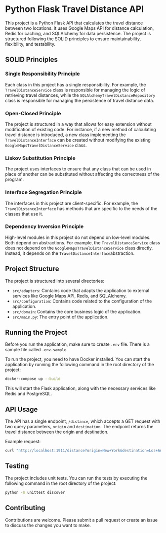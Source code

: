 # Python Flask Travel Distance API

This project is a Python Flask API that calculates the travel distance between two locations. It uses Google Maps API for distance calculation, Redis for caching, and SQLAlchemy for data persistence. The project is structured following the SOLID principles to ensure maintainability, flexibility, and testability.

## SOLID Principles

### Single Responsibility Principle

Each class in this project has a single responsibility. For example, the `TravelDistanceService` class is responsible for managing the logic of retrieving travel distances, while the `SQLAlchemyTravelDistanceRepository` class is responsible for managing the persistence of travel distance data.

### Open-Closed Principle

The project is structured in a way that allows for easy extension without modification of existing code. For instance, if a new method of calculating travel distance is introduced, a new class implementing the `TravelDistanceInterface` can be created without modifying the existing `GoogleMapsTravelDistanceService` class.

### Liskov Substitution Principle

The project uses interfaces to ensure that any class that can be used in place of another can be substituted without affecting the correctness of the program.

### Interface Segregation Principle

The interfaces in this project are client-specific. For example, the `TravelDistanceInterface` has methods that are specific to the needs of the classes that use it.

### Dependency Inversion Principle

High-level modules in this project do not depend on low-level modules. Both depend on abstractions. For example, the `TravelDistanceService` class does not depend on the `GoogleMapsTravelDistanceService` class directly. Instead, it depends on the `TravelDistanceInterface`abstraction.

## Project Structure

The project is structured into several directories:

- `src/adapters`: Contains code that adapts the application to external services like Google Maps API, Redis, and SQLAlchemy.
- `src/configuration`: Contains code related to the configuration of the application.
- `src/domain`: Contains the core business logic of the application.
- `src/main.py`: The entry point of the application.

## Running the Project

Before you run the application, make sure to create `.env` file. There is a sample file called `.env.sample`.

To run the project, you need to have Docker installed. You can start the application by running the following command in the root directory of the project:

```sh
docker-compose up --build
```

This will start the Flask application, along with the necessary services like Redis and PostgreSQL.

## API Usage

The API has a single endpoint, `/distance`, which accepts a GET request with two query parameters, `origin` and `destination`. The endpoint returns the travel distance between the origin and destination.

Example request:

```sh
curl "http://localhost:1911/distance?origin=New+York&destination=Los+Angeles"
```

## Testing

The project includes unit tests. You can run the tests by executing the following command in the root directory of the project:

```sh
python -m unittest discover
```

## Contributing

Contributions are welcome. Please submit a pull request or create an issue to discuss the changes you want to make.